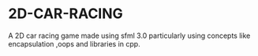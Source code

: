 # 2D-CAR-RACING
A 2D car racing game made using sfml 3.0 particularly using concepts like encapsulation ,oops and libraries in cpp.
